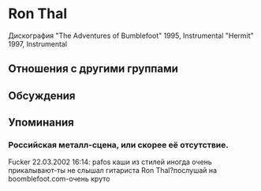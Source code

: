 # Ron Thal

Дискография
"The Adventures of Bumblefoot" 1995, Instrumental
"Hermit" 1997, Instrumental

## Отношения с другими группами


## Обсуждения


## Упоминания

### Российская металл-сцена, или скорее её отсутствие.

Fucker 22.03.2002 16:14:
pafos каши из стилей иногда очень прикалывают-ты не слышал гитариста Ron Thal?послушай на boomblefoot.com-очень круто

